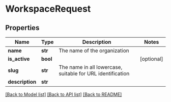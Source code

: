 # WorkspaceRequest


## Properties
Name | Type | Description | Notes
------------ | ------------- | ------------- | -------------
**name** | **str** | The name of the organization | 
**is_active** | **bool** |  | [optional] 
**slug** | **str** | The name in all lowercase, suitable for URL identification | 
**description** | **str** |  | 

[[Back to Model list]](../README.md#documentation-for-models) [[Back to API list]](../README.md#documentation-for-api-endpoints) [[Back to README]](../README.md)


